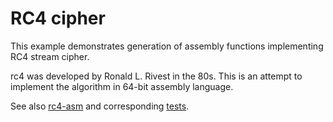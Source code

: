 # RC4 cipher
This example demonstrates generation of assembly functions
implementing RC4 stream cipher.

rc4 was developed by Ronald L. Rivest in the 80s. This is an attempt to implement
the algorithm in 64-bit assembly language.

See also [rc4-asm](https://github.com/aelfimow/rc4-asm) and corresponding
[tests](https://github.com/aelfimow/rc4-asm-test).
